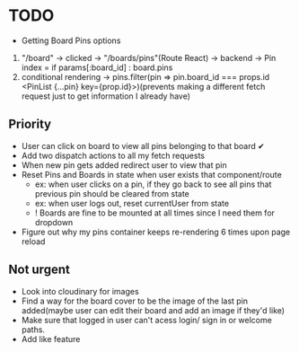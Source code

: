 # TODO

- Getting Board Pins options

1. "/board" -> clicked -> "/boards/pins"(Route React) -> backend -> Pin index = if params[:board_id] : board.pins
2. conditional rendering -> pins.filter(pin => pin.board_id === props.id <PinList {...pin} key={prop.id}>)(prevents making a different fetch request just to get information I already have)

## Priority

- User can click on board to view all pins belonging to that board ✔
- Add two dispatch actions to all my fetch requests
- When new pin gets added redirect user to view that pin
- Reset Pins and Boards in state when user exists that component/route
  - ex: when user clicks on a pin, if they go back to see all pins that previous pin should be cleared from state
  - ex: when user logs out, reset currentUser from state
  - ! Boards are fine to be mounted at all times since I need them for dropdown
- Figure out why my pins container keeps re-rendering 6 times upon page reload

## Not urgent

- Look into cloudinary for images
- Find a way for the board cover to be the image of the last pin added(maybe user can edit their board and add an image if they'd like)
- Make sure that logged in user can't acess login/ sign in or welcome paths.
- Add like feature
